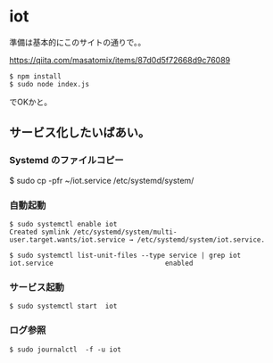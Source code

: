 # iot

準備は基本的にこのサイトの通りで。。

https://qiita.com/masatomix/items/87d0d5f72668d9c76089


```
$ npm install
$ sudo node index.js
```

でOKかと。



## サービス化したいばあい。

### Systemd のファイルコピー
$ sudo cp -pfr  ~/iot.service /etc/systemd/system/


### 自動起動

```
$ sudo systemctl enable iot
Created symlink /etc/systemd/system/multi-user.target.wants/iot.service → /etc/systemd/system/iot.service.

$ sudo systemctl list-unit-files --type service | grep iot
iot.service                            enabled
```

### サービス起動


```
$ sudo systemctl start  iot

```

### ログ参照


```
$ sudo journalctl  -f -u iot
```
